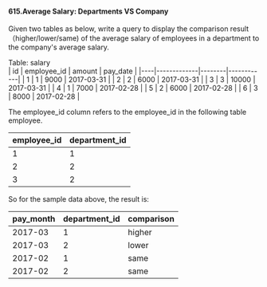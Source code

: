 #### 615.Average Salary: Departments VS Company
Given two tables as below, write a query to display the comparison result （higher/lower/same) of 
the average salary of employees in a department to the company's average salary.

Table: salary  
| id | employee_id | amount | pay_date   |
|----|-------------|--------|------------|
| 1  | 1           | 9000   | 2017-03-31 |
| 2  | 2           | 6000   | 2017-03-31 |
| 3  | 3           | 10000  | 2017-03-31 |
| 4  | 1           | 7000   | 2017-02-28 |
| 5  | 2           | 6000   | 2017-02-28 |
| 6  | 3           | 8000   | 2017-02-28 |

The employee_id column refers to the employee_id in the following table employee.  

| employee_id | department_id |
|-------------|---------------|
| 1           | 1             |
| 2           | 2             |
| 3           | 2             |

So for the sample data above, the result is: 

| pay_month | department_id | comparison  |
|-----------|---------------|-------------|
| 2017-03   | 1             | higher      |
| 2017-03   | 2             | lower       |
| 2017-02   | 1             | same        |
| 2017-02   | 2             | same        |
 
